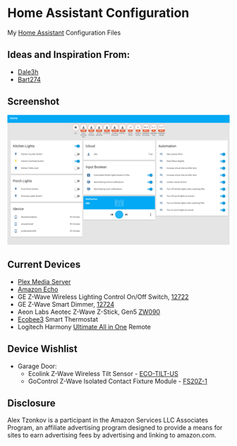 # Home Assistant Configuration

My [Home Assistant](https://home-assistant.io/) Configuration Files

## Ideas and Inspiration From:

- [Dale3h](https://github.com/dale3h/homeassistant-config) 
- [Bart274](https://github.com/Bart274/icloudplatform)

## Screenshot
![UI](screenshot.png)

## Current Devices
- [Plex Media Server](https://www.plex.tv/)
- [Amazon Echo](https://www.amazon.com/gp/product/B00X4WHP5E/ref=as_li_tl?ie=UTF8&camp=1789&creative=9325&creativeASIN=B00X4WHP5E&linkCode=as2&tag=tzonkov-20&linkId=3add3da278c91b57f14ee4b5aa941d97)
- GE Z-Wave Wireless Lighting Control On/Off Switch, [12722](https://www.amazon.com/gp/product/B0035YRCR2/ref=as_li_tl?ie=UTF8&camp=1789&creative=9325&creativeASIN=B0035YRCR2&linkCode=as2&tag=tzonkov-20&linkId=d9efe53d35604f066b32f9da809d1f28)
- GE Z-Wave Smart Dimmer, [12724](https://www.amazon.com/gp/product/B006LQFHN2/ref=as_li_tl?ie=UTF8&camp=1789&creative=9325&creativeASIN=B006LQFHN2&linkCode=as2&tag=tzonkov-20&linkId=4dbb2b7892e8abf6c15401de9a6c7ed4)
- Aeon Labs Aeotec Z-Wave Z-Stick, Gen5 [ZW090](https://www.amazon.com/gp/product/B00X0AWA6E/ref=as_li_tl?ie=UTF8&camp=1789&creative=9325&creativeASIN=B00X0AWA6E&linkCode=as2&tag=tzonkov-20&linkId=18633d8d0e7ed9c80804ae8b5699c941)
- [Ecobee3](https://www.amazon.com/gp/product/B00ZIRV39M/ref=as_li_tl?ie=UTF8&camp=1789&creative=9325&creativeASIN=B00ZIRV39M&linkCode=as2&tag=tzonkov-20&linkId=092b7b794b3b6c099e94a5f6cfbb33af) Smart Thermostat
- Logitech Harmony [Ultimate All in One](http://amzn.to/2gD9IoC) Remote 

## Device Wishlist
- Garage Door:
    - Ecolink Z-Wave Wireless Tilt Sensor - [ECO-TILT-US](http://amzn.to/2gB3Rnu)
    - GoControl Z-Wave Isolated Contact Fixture Module - [FS20Z-1](http://amzn.to/2ge36Ah)

## Disclosure
Alex Tzonkov is a participant in the Amazon Services LLC Associates Program, an affiliate advertising program designed to provide a means for sites to earn advertising fees by advertising and linking to amazon.com.
